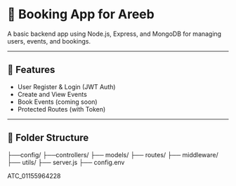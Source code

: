 # 📘 Booking App for Areeb

A basic backend app using Node.js, Express, and MongoDB for managing users, events, and bookings.

---

## 🔧 Features

- User Register & Login (JWT Auth)
- Create and View Events
- Book Events (coming soon)
- Protected Routes (with Token)

---

## 📁 Folder Structure

├──config/
├──controllers/
├── models/
├── routes/
├── middleware/
├── utils/
├── server.js
├── config.env

ATC_01155964228
